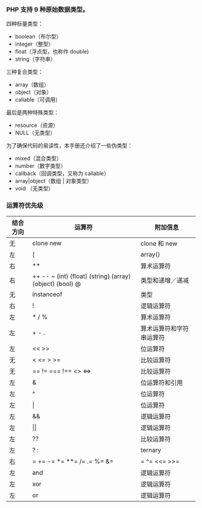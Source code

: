 ### PHP 支持 9 种原始数据类型。

四种标量类型：

- boolean（布尔型）
- integer（整型）
- float（浮点型，也称作 double)
- string（字符串）

三种复合类型：

- array（数组）
- object（对象）
- callable（可调用）

最后是两种特殊类型：

- resource（资源）
- NULL（无类型）

为了确保代码的易读性，本手册还介绍了一些伪类型：

- mixed（混合类型）
- number（数字类型）
- callback（回调类型，又称为 callable）
- array|object（数组 | 对象类型）
- void （无类型）

### 运算符优先级


结合方向|运算符|附加信息
--|--|--
无|	clone new|	clone 和 new
左|	[|	array()
右|	**	|算术运算符
右|	++ -- ~ (int) (float) (string) (array) (object) (bool) @	|类型和递增／递减
无|	instanceof	|类型
右|	!	|逻辑运算符
左|	* / %	|算术运算符
左|	+ - .	|算术运算符和字符串运算符
左|	<< >>	|位运算符
无|	< <= > >=	|比较运算符
无|	== != === !== <> <=>	|比较运算符
左|	&	|位运算符和引用
左|	^	|位运算符
左|	\|	|位运算符
左|	&&	|逻辑运算符
左|	\|\|	|逻辑运算符
左|	??	|比较运算符
左|	? :	|ternary
 右       |	= += -= *= **= /= .= %= &= |= ^= <<= >>=	
左|	and	|逻辑运算符
左|	xor	|逻辑运算符
左|	or	|逻辑运算符


